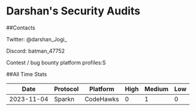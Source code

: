 # Darshan's Security Audits

##Contacts

Twitter: @darshan_Jogi_

Discord: batman_47752

Contest / bug bounty platform profiles:S


##All Time Stats


| Date       | Protocol | Platform | High | Medium | Low |
|------------|----------|----------|------|--------|-----|
| 2023-11-04 | Sparkn   | CodeHawks| 0    | 1      | 0   |  https://www.codehawks.com/finding/clmkdx5x9000nw9f3mvp1yxan


